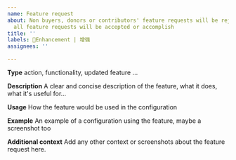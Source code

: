 ```yaml
---
name: Feature request
about: Non buyers, donors or contributors' feature requests will be rejected. Not
  all feature requests will be accepted or accomplish
title: ''
labels: 💠Enhancement | 增强
assignees: ''

---
```


**Type**
action, functionality, updated feature ...

**Description**
A clear and concise description of the feature, what it does, what it's useful for...

**Usage**
How the feature would be used in the configuration

**Example**
An example of a configuration using the feature, maybe a screenshot too

**Additional context**
Add any other context or screenshots about the feature request here.
